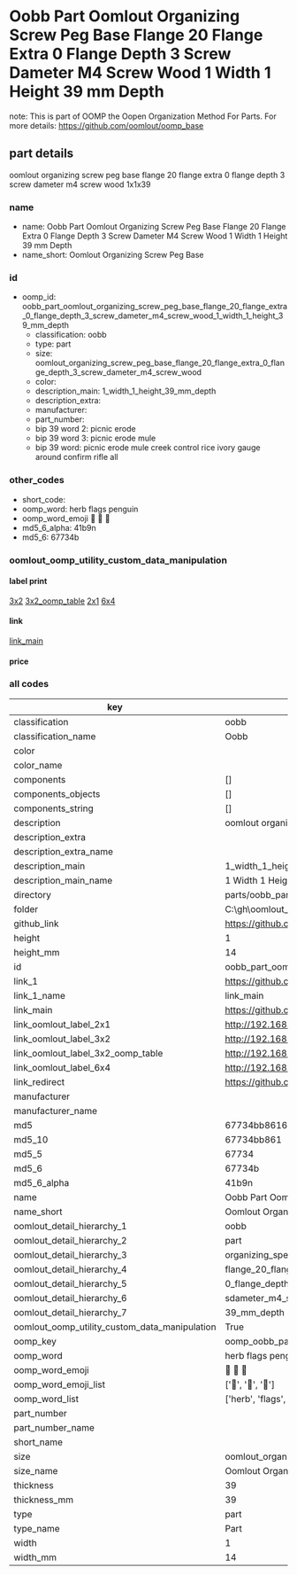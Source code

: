 # Oobb Part Oomlout Organizing Screw Peg Base Flange 20 Flange Extra 0 Flange Depth 3 Screw Dameter M4 Screw Wood 1 Width 1 Height 39 mm Depth  

note: This is part of OOMP the Oopen Organization Method For Parts. For more details: https://github.com/oomlout/oomp_base

##  part details
  



oomlout organizing screw peg base flange 20 flange extra 0 flange depth 3 screw dameter m4 screw wood 1x1x39



### name
* name: Oobb Part Oomlout Organizing Screw Peg Base Flange 20 Flange Extra 0 Flange Depth 3 Screw Dameter M4 Screw Wood 1 Width 1 Height 39 mm Depth
* name_short: Oomlout Organizing Screw Peg Base
### id
* oomp_id: oobb_part_oomlout_organizing_screw_peg_base_flange_20_flange_extra_0_flange_depth_3_screw_dameter_m4_screw_wood_1_width_1_height_39_mm_depth
  * classification: oobb
  * type: part
  * size: oomlout_organizing_screw_peg_base_flange_20_flange_extra_0_flange_depth_3_screw_dameter_m4_screw_wood
  * color: 
  * description_main: 1_width_1_height_39_mm_depth
  * description_extra: 
  * manufacturer: 
  * part_number: 
  * bip 39 word 2: picnic erode
  * bip 39 word 3: picnic erode mule
  * bip 39 word: picnic erode mule creek control rice ivory gauge around confirm rifle all

### other_codes
* short_code: 
* oomp_word: herb flags penguin
* oomp_word_emoji :herb: :flags: :penguin:
* md5_6_alpha: 41b9n
* md5_6: 67734b






### oomlout_oomp_utility_custom_data_manipulation
#### label print
[3x2](http://192.168.1.245:1112/?label=oomp%2041b9n)
[3x2_oomp_table](http://192.168.1.108:1112/?label=oomp%2041b9n)
[2x1](http://192.168.1.242:1112/?label=oomp%2041b9n)
[6x4](http://192.168.1.55:1112/?label=oomp%2041b9n)    

#### link

[link_main](https://github.com/oomlout/oomlout_oobb_version_4_generated_parts/tree/main/navigation_oomp/oobb/part/oomlout_organizing_screw_peg_base_flange_20_flange_extra_0_flange_depth_3_screw_dameter_m4_screw_wood/1_width_1_height_39_mm_depth/part)                              

#### price







### all codes 
| key | value |  
| --- | --- |  
| classification | oobb |  
| classification_name | Oobb |  
| color |  |  
| color_name |  |  
| components | [] |  
| components_objects | [] |  
| components_string | [] |  
| description | oomlout organizing screw peg base flange 20 flange extra 0 flange depth 3 screw dameter m4 screw wood 1x1x39 |  
| description_extra |  |  
| description_extra_name |  |  
| description_main | 1_width_1_height_39_mm_depth |  
| description_main_name | 1 Width 1 Height 39 mm Depth |  
| directory | parts/oobb_part_oomlout_organizing_screw_peg_base_flange_20_flange_extra_0_flange_depth_3_screw_dameter_m4_screw_wood_1_width_1_height_39_mm_depth |  
| folder | C:\gh\oomlout_oobb_version_4_generated_parts\parts\oobb_part_oomlout_organizing_screw_peg_base_flange_20_flange_extra_0_flange_depth_3_screw_dameter_m4_screw_wood_1_width_1_height_39_mm_depth |  
| github_link | https://github.com/oomlout/oomlout_oomp_part_src/tree/main/parts/oobb_part_oomlout_organizing_screw_peg_base_flange_20_flange_extra_0_flange_depth_3_screw_dameter_m4_screw_wood_1_width_1_height_39_mm_depth |  
| height | 1 |  
| height_mm | 14 |  
| id | oobb_part_oomlout_organizing_screw_peg_base_flange_20_flange_extra_0_flange_depth_3_screw_dameter_m4_screw_wood_1_width_1_height_39_mm_depth |  
| link_1 | https://github.com/oomlout/oomlout_oobb_version_4_generated_parts/tree/main/navigation_oomp/oobb/part/oomlout_organizing_screw_peg_base_flange_20_flange_extra_0_flange_depth_3_screw_dameter_m4_screw_wood/1_width_1_height_39_mm_depth/part |  
| link_1_name | link_main |  
| link_main | https://github.com/oomlout/oomlout_oobb_version_4_generated_parts/tree/main/navigation_oomp/oobb/part/oomlout_organizing_screw_peg_base_flange_20_flange_extra_0_flange_depth_3_screw_dameter_m4_screw_wood/1_width_1_height_39_mm_depth/part |  
| link_oomlout_label_2x1 | http://192.168.1.242:1112/?label=oomp%2041b9n |  
| link_oomlout_label_3x2 | http://192.168.1.245:1112/?label=oomp%2041b9n |  
| link_oomlout_label_3x2_oomp_table | http://192.168.1.108:1112/?label=oomp%2041b9n |  
| link_oomlout_label_6x4 | http://192.168.1.55:1112/?label=oomp%2041b9n |  
| link_redirect | https://github.com/oomlout/oomlout_oobb_version_4_generated_parts/tree/main/parts/oobb_oomlout_organizing_screw_peg_base_flange_20_flange_extra_0_flange_depth_3_screw_dameter_m4_screw_wood_01_01_39 |  
| manufacturer |  |  
| manufacturer_name |  |  
| md5 | 67734bb861608edee497b33322932521 |  
| md5_10 | 67734bb861 |  
| md5_5 | 67734 |  
| md5_6 | 67734b |  
| md5_6_alpha | 41b9n |  
| name | Oobb Part Oomlout Organizing Screw Peg Base Flange 20 Flange Extra 0 Flange Depth 3 Screw Dameter M4 Screw Wood 1 Width 1 Height 39 mm Depth |  
| name_short | Oomlout Organizing Screw Peg Base |  
| oomlout_detail_hierarchy_1 | oobb |  
| oomlout_detail_hierarchy_2 | part |  
| oomlout_detail_hierarchy_3 | organizing_speg_base |  
| oomlout_detail_hierarchy_4 | flange_20_flange_extra |  
| oomlout_detail_hierarchy_5 | 0_flange_depth_3 |  
| oomlout_detail_hierarchy_6 | sdameter_m4_swood |  
| oomlout_detail_hierarchy_7 | 39_mm_depth |  
| oomlout_oomp_utility_custom_data_manipulation | True |  
| oomp_key | oomp_oobb_part_oomlout_organizing_screw_peg_base_flange_20_flange_extra_0_flange_depth_3_screw_dameter_m4_screw_wood_1_width_1_height_39_mm_depth |  
| oomp_word | herb flags penguin |  
| oomp_word_emoji | :herb: :flags: :penguin: |  
| oomp_word_emoji_list | [':herb:', ':flags:', ':penguin:'] |  
| oomp_word_list | ['herb', 'flags', 'penguin'] |  
| part_number |  |  
| part_number_name |  |  
| short_name |  |  
| size | oomlout_organizing_screw_peg_base_flange_20_flange_extra_0_flange_depth_3_screw_dameter_m4_screw_wood |  
| size_name | Oomlout Organizing Screw Peg Base Flange 20 Flange Extra 0 Flange Depth 3 Screw Dameter M4 Screw Wood |  
| thickness | 39 |  
| thickness_mm | 39 |  
| type | part |  
| type_name | Part |  
| width | 1 |  
| width_mm | 14 |  

